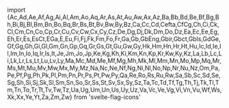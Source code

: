 import {Ac,Ad,Ae,Af,Ag,Ai,Al,Am,Ao,Aq,Ar,As,At,Au,Aw,Ax,Az,Ba,Bb,Bd,Be,Bf,Bg,Bh,Bi,Bj,Bl,Bm,Bn,Bo,Bq,Br,Bs,Bt,Bv,Bw,By,Bz,Ca,Cc,Cd,Cefta,CfCg,Ch,Ci,Ck,Cl,Cm,Cn,Co,Cp,Cr,Cu,Cv,Cw,Cx,Cy,Cz,De,Dg,Dj,Dk,Dm,Do,Dz,Ea,Ec,Ee,Eg,Eh,Er,Es,EsCt,EGa,E,Eu,Fi,Fj,Fk,Fm,Fo,Fr,Ga,Gb,GbEng,Gbir,Gbct,Gbls,GdGe,Gf,Gg,Gh,Gi,Gl,Gm,Gn,Gp,Gq,Gr,Gs,Gt,Gu,Gw,Gy,Hk,Hm,Hn,Hr,Ht,Hu,Ic,Id,Ie,Il,Im,In,Io,Iq,Ir,Is,It,Je,Jm,Jo,Jp,Ke,Kg,Kh,Ki,Km,Kn,Kp,Kr,Kw,Ky,Kz,La,Lb,Lc,Li,Lk,Lr,Ls,Lt,Lu,Lv,Ly,Ma,Mc,Md,Me,Mf,Mg,Mh,Mk,Ml,Mm,Mn,Mo,Mp,Mq,Mr,Ms,Mt,Mu,Mv,Mw,Mx,My,Mz,Na,Nc,Ne,Nf,Ng,Ni,Nl,No,Np,Nr,Nu,Nz,Om,Pa,Pe,Pf,Pg,Ph,Pk,Pl,Pm,Pn,Pr,Ps,Pt,Pw,Py,Qa,Re,Ro,Rs,Ru,Rw,Sa,Sb,Sc,Sd,Se,Sg,Sh,Si,Sj,Sk,Sl,Sm,Sn,So,Sr,Ss,St,Sv,Sx,Sy,Sz,Ta,Tc,Td,Tf,Tg,Th,Tj,Tk,Tl,Tm,Tn,To,Tr,Tt,Tv,Tw,Tz,Ua,Ug,Um,Un,Us,Uy,Uz,Va,Vc,Ve,Vg,Vi,Vn,Vu,Wf,Ws,Xk,Xx,Ye,Yt,Za,Zm,Zw} from 'svelte-flag-icons'
